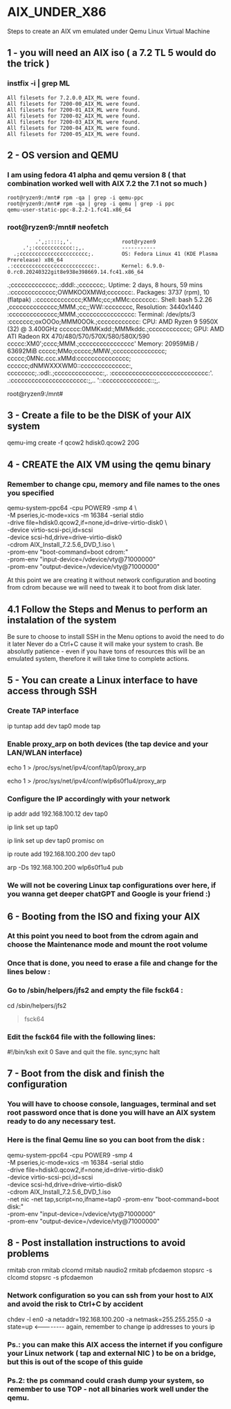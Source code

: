 # AIX_UNDER_X86
Steps to create an AIX vm emulated under Qemu Linux Virtual Machine

## 1 - you will need an AIX iso  ( a 7.2 TL 5 would do the trick )

### instfix -i | grep ML
    All filesets for 7.2.0.0_AIX_ML were found.
    All filesets for 7200-00_AIX_ML were found.
    All filesets for 7200-01_AIX_ML were found.
    All filesets for 7200-02_AIX_ML were found.
    All filesets for 7200-03_AIX_ML were found.
    All filesets for 7200-04_AIX_ML were found.
    All filesets for 7200-05_AIX_ML were found.

## 2 - OS version and QEMU

### I am using fedora 41 alpha and qemu version 8   ( that combination worked  well with AIX 7.2  the 7.1 not so much )

  	root@ryzen9:/mnt# rpm -qa | grep -i qemu-ppc
  	root@ryzen9:/mnt# rpm -qa | grep -i qemu | grep -i ppc
  	qemu-user-static-ppc-8.2.2-1.fc41.x86_64  

### root@ryzen9:/mnt# neofetch
             .',;::::;,'.                root@ryzen9
         .';:cccccccccccc:;,.            -----------
      .;cccccccccccccccccccccc;.         OS: Fedora Linux 41 (KDE Plasma Prerelease) x86_64
    .:cccccccccccccccccccccccccc:.       Kernel: 6.9.0-0.rc0.20240322git8e938e398669.14.fc41.x86_64
  .;ccccccccccccc;.:dddl:.;ccccccc;.     Uptime: 2 days, 8 hours, 59 mins
 .:ccccccccccccc;OWMKOOXMWd;ccccccc:.    Packages: 3737 (rpm), 10 (flatpak)
.:ccccccccccccc;KMMc;cc;xMMc:ccccccc:.   Shell: bash 5.2.26
,cccccccccccccc;MMM.;cc;;WW::cccccccc,   Resolution: 3440x1440
:cccccccccccccc;MMM.;cccccccccccccccc:   Terminal: /dev/pts/3
:ccccccc;oxOOOo;MMM0OOk.;cccccccccccc:   CPU: AMD Ryzen 9 5950X (32) @ 3.400GHz
cccccc:0MMKxdd:;MMMkddc.;cccccccccccc;   GPU: AMD ATI Radeon RX 470/480/570/570X/580/580X/590
ccccc:XM0';cccc;MMM.;cccccccccccccccc'   Memory: 20959MiB / 63692MiB
ccccc;MMo;ccccc;MMW.;ccccccccccccccc;
ccccc;0MNc.ccc.xMMd:ccccccccccccccc;
cccccc;dNMWXXXWM0::cccccccccccccc:,
cccccccc;.:odl:.;cccccccccccccc:,.
:cccccccccccccccccccccccccccc:'.
.:cccccccccccccccccccccc:;,..
  '::cccccccccccccc::;,.

root@ryzen9:/mnt#

## 3 -  Create a file to be the DISK of your AIX system

qemu-img create -f  qcow2  hdisk0.qcow2  20G

## 4 - CREATE the AIX VM using the qemu binary
### Remember to change cpu, memory and file names to the ones you specified

qemu-system-ppc64 -cpu POWER9 -smp 4 \  
-M pseries,ic-mode=xics -m 16384 -serial stdio \
-drive file=hdisk0.qcow2,if=none,id=drive-virtio-disk0 \   
-device virtio-scsi-pci,id=scsi \
-device scsi-hd,drive=drive-virtio-disk0 \
-cdrom AIX_Install_7.2.5.6_DVD_1.iso \     
-prom-env "boot-command=boot cdrom:" \
-prom-env "input-device=/vdevice/vty@71000000" \
-prom-env "output-device=/vdevice/vty@71000000"

At this point we are creating it without network configuration and booting from cdrom because we will need to tweak it to boot from disk later.

## 4.1 Follow the Steps and Menus to perform an instalation of the system 

 Be sure to choose to install SSH in the Menu options to avoid the need to do it later
 Never do a Ctrl+C cause it will make your system to crash.
 Be absolutly patience - even if you have tons of resources this will be an emulated system, therefore it will take time to complete actions.

## 5 - You can create a Linux interface to have access through SSH

### Create TAP interface
ip tuntap add dev tap0 mode tap

### Enable proxy_arp on both devices (the tap device and your LAN/WLAN interface)

echo 1 > /proc/sys/net/ipv4/conf/tap0/proxy_arp

echo 1 > /proc/sys/net/ipv4/conf/wlp6s0f1u4/proxy_arp   


### Configure the IP accordingly with your network

ip addr add 192.168.100.12 dev tap0

ip link set up tap0

ip link set up dev tap0 promisc on

ip route add 192.168.100.200 dev tap0

arp -Ds 192.168.100.200 wlp6s0f1u4 pub  

### We will not be covering Linux tap configurations over here, if you wanna get deeper  chatGPT and Google is your friend  :)

## 6 - Booting from the ISO and fixing your AIX

### At this point you need to boot from the cdrom again and choose the Maintenance mode and mount the root volume
### Once that is done, you need to erase a file and change for the lines below :

### Go to /sbin/helpers/jfs2 and empty the file fsck64 :

cd /sbin/helpers/jfs2
> fsck64
### Edit the fsck64 file with the following lines:
#!/bin/ksh
exit 0
Save and quit the file.
sync;sync
halt

## 7 -  Boot from the disk and finish the configuration

### You will have to choose console, languages, terminal and set root password once that is done you will have an AIX system ready to do any necessary test.

### Here is the final Qemu line so you can boot from the disk :

qemu-system-ppc64 -cpu POWER9 -smp 4 \
-M pseries,ic-mode=xics -m 16384 -serial stdio \
-drive file=hdisk0.qcow2,if=none,id=drive-virtio-disk0 \
-device virtio-scsi-pci,id=scsi \
-device scsi-hd,drive=drive-virtio-disk0 \
-cdrom AIX_Install_7.2.5.6_DVD_1.iso \
-net nic -net tap,script=no,ifname=tap0
-prom-env "boot-command=boot disk:" \
-prom-env "input-device=/vdevice/vty@71000000" \
-prom-env "output-device=/vdevice/vty@71000000"

## 8 - Post installation instructions to avoid problems

rmitab cron
rmitab clcomd
rmitab naudio2
rmitab pfcdaemon
stopsrc -s clcomd
stopsrc -s pfcdaemon

### Network configuration so you can ssh from your host to AIX and avoid the risk to Ctrl+C by accident

	
chdev -l en0 -a netaddr=192.168.100.200 -a netmask=255.255.255.0 -a state=up   <-------- again, remember to change ip addresses to yours ip 

### Ps.: you can make this AIX access the internet if you configure your Linux network  ( tap and external NIC ) to be on a bridge, but this is out of the scope of this guide
### Ps.2:  the ps command could crash dump your system, so remember to use TOP  - not all binaries work well under the qemu.



  
